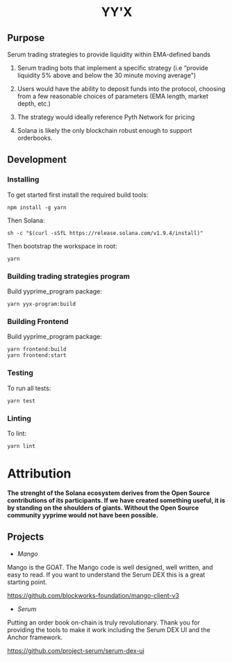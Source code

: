 <div align="center">
  <h1>YY'X</h1>
</div>

## Purpose

Serum trading strategies to provide liquidity within EMA-defined bands

1. Serum trading bots that implement a specific strategy (i.e “provide liquidity 5% above and below the 30 minute moving average")

1. Users would have the ability to deposit funds into the protocol, choosing from a few reasonable choices of parameters (EMA length, market depth, etc.)

1. The strategy would ideally reference Pyth Network for pricing

1. Solana is likely the only blockchain robust enough to support orderbooks.  

## Development

### Installing

To get started first install the required build tools:

```
npm install -g yarn
```
Then Solana:

```
sh -c "$(curl -sSfL https://release.solana.com/v1.9.4/install)"
```

Then bootstrap the workspace in root:

```
yarn
```

### Building trading strategies program

Build yyprime_program package:

```
yarn yyx-program:build
```

### Building Frontend

Build yyprime_program package:

```
yarn frontend:build
yarn frontend:start

```

### Testing

To run all tests:

```
yarn test
```

### Linting

To lint:

```
yarn lint
```

# Attribution

**The strenght of the Solana ecosystem derives from the Open Source contributions of its participants. If we have created something useful, it is by standing on the shoulders of giants. Without the Open Source community yyprime would not have been possible.**

## Projects

- *Mango*

Mango is the GOAT. The Mango code is well designed, well written, and easy to read. If you want to understand the Serum DEX this is a great starting point.

https://github.com/blockworks-foundation/mango-client-v3

- *Serum*

Putting an order book on-chain is truly revolutionary. Thank you for providing the tools to make it work including the Serum DEX UI and the Anchor framework.

https://github.com/project-serum/serum-dex-ui
